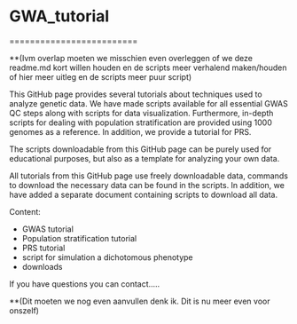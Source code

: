 # GWA_tutorial
=========================

**(Ivm overlap moeten we misschien even overleggen of we deze readme.md kort willen houden en de scripts meer verhalend maken/houden of hier meer uitleg en de scripts meer puur script)


This GitHub page provides several tutorials about techniques used to analyze genetic data. We have made scripts available for all essential GWAS QC steps along with scripts for data visualization. Furthermore, in-depth scripts for dealing with population stratification are provided using 1000 genomes as a reference. In addition, we provide a tutorial for PRS. 

The scripts downloadable from this GitHub page can be purely used for educational purposes, but also as a template for analyzing your own data.

All tutorials from this GitHub page use freely downloadable data, commands to download the necessary data can be found in the scripts. In addition, we have added a separate document containing scripts to download all data. 

Content:
- GWAS tutorial
- Population stratification tutorial
- PRS tutorial
- script for simulation a dichotomous phenotype
- downloads

If you have questions you can contact.....


**(Dit moeten we nog even aanvullen denk ik. Dit is nu meer even voor onszelf)
